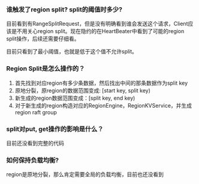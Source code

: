### 谁触发了region split? split的阈值时多少?

目前看到有RangeSplitRequest，但是没有明确看到谁会发送这个请求，Client应该是不用关心region split。现在隐约的在HeartBeater中看到了可能的region split操作，后续还需要仔细看。

目前只看到了最小阈值，也就是低于这个值不允许split。

### Region Split是怎么操作的？

1. 首先找到对应region有多少条数据，然后找出中间的那条数据作为split key
2. 原地分裂，原region的数据范围变成: [start key, split key)
3. 新生成的region数据范围变成：[split key, end key)
4. 对于新生成的region构造对应的RegionEngine，RegionKVService，并生成region raft group

### split对put, get操作的影响是什么？

目前还没看到完整的代码

### 如何保持负载均衡?

region是原地分裂，那么肯定需要全局的负载均衡，目前也还没看到



